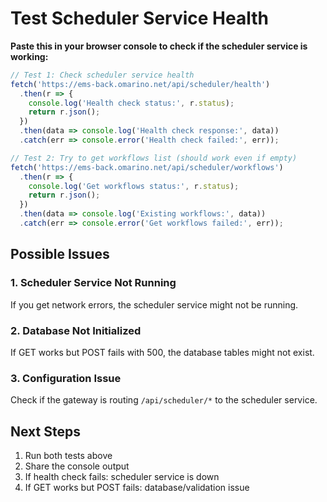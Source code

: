 # Test Scheduler Service Health

**Paste this in your browser console to check if the scheduler service is working:**

```javascript
// Test 1: Check scheduler service health
fetch('https://ems-back.omarino.net/api/scheduler/health')
  .then(r => {
    console.log('Health check status:', r.status);
    return r.json();
  })
  .then(data => console.log('Health check response:', data))
  .catch(err => console.error('Health check failed:', err));

// Test 2: Try to get workflows list (should work even if empty)
fetch('https://ems-back.omarino.net/api/scheduler/workflows')
  .then(r => {
    console.log('Get workflows status:', r.status);
    return r.json();
  })
  .then(data => console.log('Existing workflows:', data))
  .catch(err => console.error('Get workflows failed:', err));
```

## Possible Issues

### 1. Scheduler Service Not Running
If you get network errors, the scheduler service might not be running.

### 2. Database Not Initialized  
If GET works but POST fails with 500, the database tables might not exist.

### 3. Configuration Issue
Check if the gateway is routing `/api/scheduler/*` to the scheduler service.

## Next Steps

1. Run both tests above
2. Share the console output
3. If health check fails: scheduler service is down
4. If GET works but POST fails: database/validation issue
